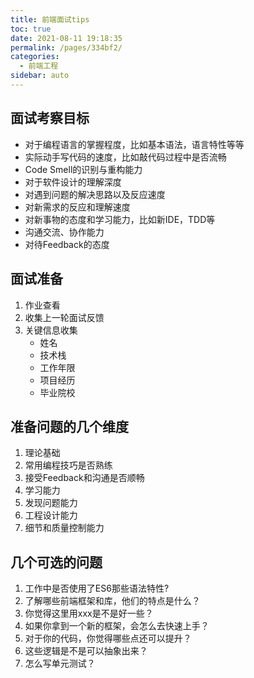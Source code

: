 ```yaml
---
title: 前端面试tips
toc: true
date: 2021-08-11 19:18:35
permalink: /pages/334bf2/
categories:
  - 前端工程
sidebar: auto
---
```


## 面试考察目标

- 对于编程语言的掌握程度，比如基本语法，语言特性等等
- 实际动手写代码的速度，比如敲代码过程中是否流畅
- Code Smell的识别与重构能力
- 对于软件设计的理解深度
- 对遇到问题的解决思路以及反应速度
- 对新需求的反应和理解速度
- 对新事物的态度和学习能力，比如新IDE，TDD等
- 沟通交流、协作能力
- 对待Feedback的态度


## 面试准备

1. 作业查看
2. 收集上一轮面试反馈
3. 关键信息收集
    - 姓名
    - 技术栈
    - 工作年限
    - 项目经历
    - 毕业院校
    
## 准备问题的几个维度

1. 理论基础
2. 常用编程技巧是否熟练
3. 接受Feedback和沟通是否顺畅
4. 学习能力
5. 发现问题能力
6. 工程设计能力
7. 细节和质量控制能力

## 几个可选的问题

1. 工作中是否使用了ES6那些语法特性?
2. 了解哪些前端框架和库，他们的特点是什么？
3. 你觉得这里用xxx是不是好一些？
4. 如果你拿到一个新的框架，会怎么去快速上手？
5. 对于你的代码，你觉得哪些点还可以提升？
6. 这些逻辑是不是可以抽象出来？
7. 怎么写单元测试？



